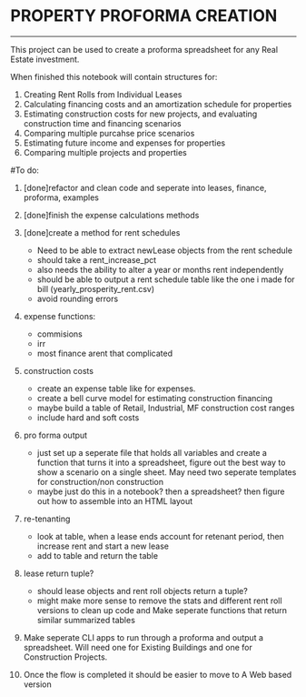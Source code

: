 # PROPERTY PROFORMA CREATION
---
This project can be used to create a proforma spreadsheet for any Real Estate investment. 

When finished this notebook will contain structures for:
   1. Creating Rent Rolls from Individual Leases
   2. Calculating financing costs and an amortization schedule for properties
   3. Estimating construction costs for new projects, and evaluating construction time and financing scenarios
   4. Comparing multiple purcahse price scenarios
   5. Estimating future income and expenses for properties
   6. Comparing multiple projects and properties


#To do:

1. [done]refactor and clean code and seperate into leases, finance, proforma, examples

2. [done]finish the expense calculations methods

3. [done]create a method for rent schedules
    * Need to be able to extract newLease objects from the rent schedule
    * should take a rent_increase_pct 
    * also needs the ability to alter a year or months rent independently
    * should be able to output a rent schedule table like the one i made for bill (yearly_prosperity_rent.csv)
    * avoid rounding errors

4. expense functions:
    * commisions
    * irr
    * most finance arent that complicated

5. construction costs
    * create an expense table like for expenses.
    * create a bell curve model for estimating construction financing
    * maybe build a table of Retail, Industrial, MF construction cost ranges
    * include hard and soft costs

6. pro forma output 
    * just set up a seperate file that holds all variables and create a function that turns it into a spreadsheet, figure out the best way to show a scenario on a single sheet. May need two seperate templates for construction/non construction
    * maybe just do this in a notebook? then a spreadsheet? then figure out how to assemble into an HTML layout

7. re-tenanting
    * look at table, when a lease ends account for retenant period, then increase rent and start a new lease
    * add to table and return the table

8. lease return tuple?
    * should lease objects and rent roll objects return a tuple?
    * might make more sense to remove the stats and different rent roll versions to clean up code and Make seperate functions that return similar summarized tables

8. Make seperate CLI apps to run through a proforma and output a spreadsheet. Will need one for Existing Buildings and one for Construction Projects.

9. Once the flow is completed it should be easier to move to A Web based version